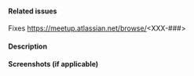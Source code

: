 #### Related issues

Fixes https://meetup.atlassian.net/browse/<XXX-###>

#### Description

#### Screenshots (if applicable)

